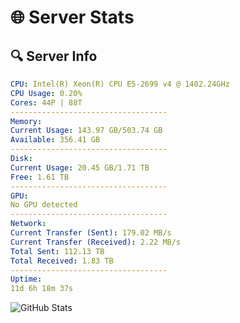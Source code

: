# 🌐 Server Stats
## 🔍 Server Info
```yaml
CPU: Intel(R) Xeon(R) CPU E5-2699 v4 @ 1402.24GHz
CPU Usage: 0.20%
Cores: 44P | 88T
-----------------------------------
Memory:
Current Usage: 143.97 GB/503.74 GB
Available: 356.41 GB
-----------------------------------
Disk:
Current Usage: 20.45 GB/1.71 TB
Free: 1.61 TB
-----------------------------------
GPU:
No GPU detected
-----------------------------------
Network:
Current Transfer (Sent): 179.02 MB/s
Current Transfer (Received): 2.22 MB/s
Total Sent: 112.13 TB
Total Received: 1.83 TB
-----------------------------------
Uptime:
11d 6h 18m 37s
```
![GitHub Stats](https://img.shields.io/badge/Updated-2025-02-19_05:01:55-blue)